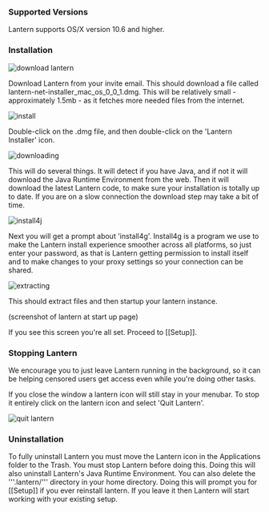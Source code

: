 ### Supported Versions

Lantern supports OS/X version 10.6 and higher.

### Installation

![download lantern](https://www.evernote.com/shard/s209/sh/8f36ed28-7670-4213-8a2f-e971a8de59ca/88a3b4388faf0766d3a3521a874e1f01/deep/0/Lantern%20Invitation%20-%20cholmes@cartodb.com%20-%20CartoDB%20Mail.png)

Download Lantern from your invite email. This should download a file called lantern-net-installer_mac_os_0_0_1.dmg. This will be relatively small - approximately 1.5mb - as it fetches more needed files from the internet.

![install](https://www.evernote.com/shard/s209/sh/6b406cb3-6270-4117-ba61-d6a8e3281728/a04236b62b8daf0096ad2f6670c46696/deep/0/Menubar%20and%20lantern-net-inst%202%20and%20Applications.png)

Double-click on the .dmg file, and then double-click on the 'Lantern Installer' icon.

![downloading](https://www.evernote.com/shard/s209/sh/b39a5f0d-4aa9-4518-8a26-fd0a86de8737/9d3090f5eab319830f4510bc13bba90e/deep/0/Lantern%20Fetcher.png)

This will do several things. It will detect if you have Java, and if not it will download the Java Runtime Environment from the web. Then it will download the latest Lantern code, to make sure your installation is totally up to date. If you are on a slow connection the download step may take a bit of time.

![install4j](https://www.evernote.com/shard/s209/sh/c92df454-472a-4ce1-a578-fc06843802d7/04fd633f4deb9fbeecc44562dff2ea78/deep/0/Screenshot%208/16/13%207:52%20PM.png)

Next you will get a prompt about 'install4g'. Install4g is a program we use to make the Lantern install experience smoother across all platforms, so just enter your password, as that is Lantern getting permission to install itself and to make changes to your proxy settings so your connection can be shared.

![extracting](https://www.evernote.com/shard/s209/sh/377e6ed3-ce38-480b-b79a-bd0d540ae375/84fc0a6e71cbe529d194a4461c8d82be/deep/0/Screen%20Shot%202013-08-16%20at%207.52.52%20PM.png)

This should extract files and then startup your lantern instance.

(screenshot of lantern at start up page)

If you see this screen you're all set. Proceed to [[Setup]].

### Stopping Lantern

We encourage you to just leave Lantern running in the background, so it can be helping censored users get access even while you're doing other tasks. 

If you close the window a lantern icon will still stay in your menubar. To stop it entirely click on the lantern icon and select 'Quit Lantern'.

![quit lantern](https://www.evernote.com/shard/s209/sh/9308b039-b326-4160-b7d1-4f6f15c210a7/41fe4b0ebde601cb9ffd5d0ceb09a8c8/deep/0/Screen%20Shot%202013-08-16%20at%208.07.29%20PM.png)

### Uninstallation

To fully uninstall Lantern you must move the Lantern icon in the Applications folder to the Trash. You must stop Lantern before doing this. Doing this will also uninstall Lantern's Java Runtime Environment. You can also delete the '''.lantern/''' directory in your home directory. Doing this will prompt you for [[Setup]] if you ever reinstall lantern. If you leave it then Lantern will start working with your existing setup.

